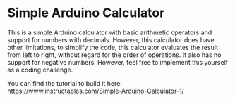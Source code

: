 # Simple Arduino Calculator
This is a simple Arduino calculator with basic arithmetic operators and support for numbers with decimals. However, this calculator does have other limitations, to simplify the code, this calculator evaluates the result from left to right, without regard for the order of operations. It also has no support for negative numbers. However, feel free to implement this yourself as a coding challenge.

You can find the tutorial to build it here:
https://www.instructables.com/Simple-Arduino-Calculator-1/
